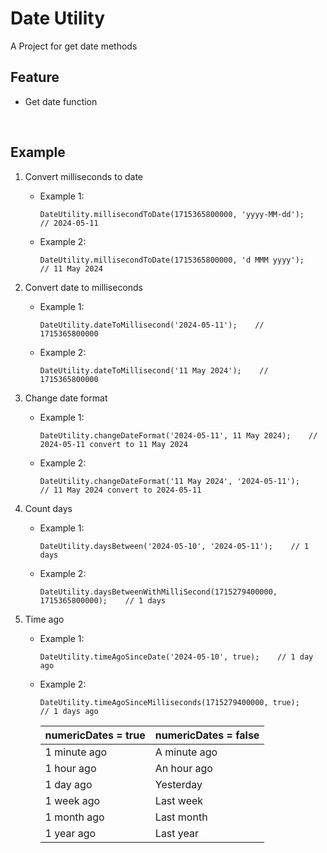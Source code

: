 # Date Utility

A Project for get date methods

## Feature

- Get date function

&#10240; <!-- line space -->
&#10240; <!-- line space -->


## Example

1. Convert milliseconds to date

    - Example 1:
 
          DateUtility.millisecondToDate(1715365800000, 'yyyy-MM-dd');    // 2024-05-11
      
    - Example 2:
 
          DateUtility.millisecondToDate(1715365800000, 'd MMM yyyy');    // 11 May 2024
          
2. Convert date to milliseconds

    - Example 1:
 
          DateUtility.dateToMillisecond('2024-05-11');    // 1715365800000
      
    - Example 2:
 
          DateUtility.dateToMillisecond('11 May 2024');    // 1715365800000

3. Change date format

    - Example 1:
 
          DateUtility.changeDateFormat('2024-05-11', 11 May 2024);    // 2024-05-11 convert to 11 May 2024
      
    - Example 2:
 
          DateUtility.changeDateFormat('11 May 2024', '2024-05-11');    // 11 May 2024 convert to 2024-05-11

4. Count days
  
    - Example 1:
 
          DateUtility.daysBetween('2024-05-10', '2024-05-11');    // 1 days
      
    - Example 2:
 
          DateUtility.daysBetweenWithMilliSecond(1715279400000, 1715365800000);    // 1 days

5. Time ago
   
    - Example 1:
 
          DateUtility.timeAgoSinceDate('2024-05-10', true);    // 1 day ago
      
    - Example 2:
 
          DateUtility.timeAgoSinceMilliseconds(1715279400000, true);    // 1 days ago

      | numericDates = true | numericDates = false |
      |-------------------- | -------------------- |
      | 1 minute ago        | A minute ago         |
      | 1 hour ago          | An hour ago          |  
      | 1 day ago           | Yesterday            |
      | 1 week ago          | Last week            |
      | 1 month ago         | Last month           |
      | 1 year ago          | Last year            |




   